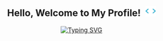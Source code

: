 <!-- Main Header -->
<h2 align="center">
  Hello, Welcome to My Profile! <img src="./assets/code.gif" alt="Animation of empty HTML tag." style="width: 24px; margin-left: 5px; vertical-align: baseline;"/>
</h2>

<!-- Subtitle -->
<p align="center">
  <a href="https://git.io/typing-svg"><img src="https://readme-typing-svg.demolab.com?font=Source+Code+Pro&pause=1000&center=true&vCenter=true&height=40&lines=MERN+stack+developer;Full-Stack+developer" alt="Typing SVG" /></a>
</p>

